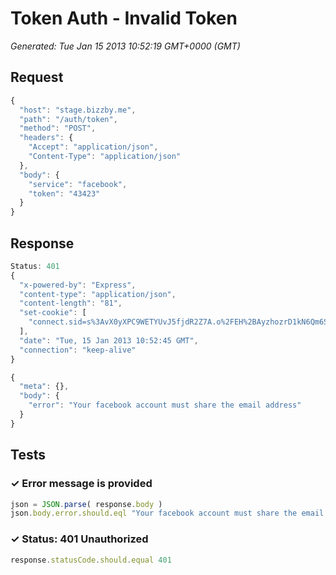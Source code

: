 # Token Auth - Invalid Token

*Generated: Tue Jan 15 2013 10:52:19 GMT+0000 (GMT)*
## Request
```javascript
{
  "host": "stage.bizzby.me",
  "path": "/auth/token",
  "method": "POST",
  "headers": {
    "Accept": "application/json",
    "Content-Type": "application/json"
  },
  "body": {
    "service": "facebook",
    "token": "43423"
  }
}
```

## Response
```javascript
Status: 401
{
  "x-powered-by": "Express",
  "content-type": "application/json",
  "content-length": "81",
  "set-cookie": [
    "connect.sid=s%3AvX0yXPC9WETYUvJ5fjdR2Z7A.o%2FEH%2BAyzhozrD1kN6Qm6SWqZ13jjdXE3hp%2B9AyCH%2FP4; Path=/"
  ],
  "date": "Tue, 15 Jan 2013 10:52:45 GMT",
  "connection": "keep-alive"
}
```
```javascript
{
  "meta": {},
  "body": {
    "error": "Your facebook account must share the email address"
  }
}
```

## Tests

### ✓ Error message is provided
```javascript
json = JSON.parse( response.body )
json.body.error.should.eql "Your facebook account must share the email address"
```

### ✓ Status: 401 Unauthorized
```javascript
response.statusCode.should.equal 401
```

